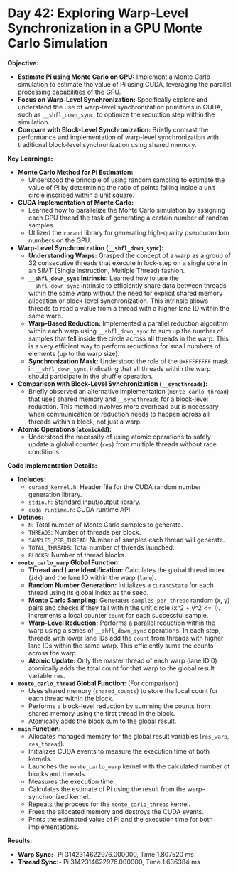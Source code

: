 # Day 42: Exploring Warp-Level Synchronization in a GPU Monte Carlo Simulation

**Objective:**
- **Estimate Pi using Monte Carlo on GPU:** Implement a Monte Carlo simulation to estimate the value of Pi using CUDA, leveraging the parallel processing capabilities of the GPU.
- **Focus on Warp-Level Synchronization:** Specifically explore and understand the use of warp-level synchronization primitives in CUDA, such as `__shfl_down_sync`, to optimize the reduction step within the simulation.
- **Compare with Block-Level Synchronization:** Briefly contrast the performance and implementation of warp-level synchronization with traditional block-level synchronization using shared memory.

**Key Learnings:**
- **Monte Carlo Method for Pi Estimation:**
    - Understood the principle of using random sampling to estimate the value of Pi by determining the ratio of points falling inside a unit circle inscribed within a unit square.
- **CUDA Implementation of Monte Carlo:**
    - Learned how to parallelize the Monte Carlo simulation by assigning each GPU thread the task of generating a certain number of random samples.
    - Utilized the `curand` library for generating high-quality pseudorandom numbers on the GPU.
- **Warp-Level Synchronization (`__shfl_down_sync`):**
    - **Understanding Warps:** Grasped the concept of a warp as a group of 32 consecutive threads that execute in lock-step on a single core in an SIMT (Single Instruction, Multiple Thread) fashion.
    - **`__shfl_down_sync` Intrinsic:** Learned how to use the `__shfl_down_sync` intrinsic to efficiently share data between threads within the same warp without the need for explicit shared memory allocation or block-level synchronization. This intrinsic allows threads to read a value from a thread with a higher lane ID within the same warp.
    - **Warp-Based Reduction:** Implemented a parallel reduction algorithm within each warp using `__shfl_down_sync` to sum up the number of samples that fell inside the circle across all threads in the warp. This is a very efficient way to perform reductions for small numbers of elements (up to the warp size).
    - **Synchronization Mask:** Understood the role of the `0xFFFFFFFF` mask in `__shfl_down_sync`, indicating that all threads within the warp should participate in the shuffle operation.
- **Comparison with Block-Level Synchronization (`__syncthreads`):**
    - Briefly observed an alternative implementation (`monte_carlo_thread`) that uses shared memory and `__syncthreads` for a block-level reduction. This method involves more overhead but is necessary when communication or reduction needs to happen across all threads within a block, not just a warp.
- **Atomic Operations (`atomicAdd`):**
    - Understood the necessity of using atomic operations to safely update a global counter (`res`) from multiple threads without race conditions.

**Code Implementation Details:**

- **Includes:**
    - `curand_kernel.h`: Header file for the CUDA random number generation library.
    - `stdio.h`: Standard input/output library.
    - `cuda_runtime.h`: CUDA runtime API.
- **Defines:**
    - `N`: Total number of Monte Carlo samples to generate.
    - `THREADS`: Number of threads per block.
    - `SAMPLES_PER_THREAD`: Number of samples each thread will generate.
    - `TOTAL_THREADS`: Total number of threads launched.
    - `BLOCKS`: Number of thread blocks.
- **`monte_carlo_warp` Global Function:**
    - **Thread and Lane Identification:** Calculates the global thread index (`idx`) and the lane ID within the warp (`lane`).
    - **Random Number Generation:** Initializes a `curandState` for each thread using its global index as the seed.
    - **Monte Carlo Sampling:** Generates `samples_per_thread` random (x, y) pairs and checks if they fall within the unit circle (x^2 + y^2 <= 1). Increments a local counter `count` for each successful sample.
    - **Warp-Level Reduction:** Performs a parallel reduction within the warp using a series of `__shfl_down_sync` operations. In each step, threads with lower lane IDs add the `count` from threads with higher lane IDs within the same warp. This efficiently sums the counts across the warp.
    - **Atomic Update:** Only the master thread of each warp (lane ID 0) atomically adds the total count for that warp to the global result variable `res`.
- **`monte_carlo_thread` Global Function:** (For comparison)
    - Uses shared memory (`shared_counts`) to store the local count for each thread within the block.
    - Performs a block-level reduction by summing the counts from shared memory using the first thread in the block.
    - Atomically adds the block sum to the global result.
- **`main` Function:**
    - Allocates managed memory for the global result variables (`res_warp`, `res_thread`).
    - Initializes CUDA events to measure the execution time of both kernels.
    - Launches the `monte_carlo_warp` kernel with the calculated number of blocks and threads.
    - Measures the execution time.
    - Calculates the estimate of Pi using the result from the warp-synchronized kernel.
    - Repeats the process for the `monte_carlo_thread` kernel.
    - Frees the allocated memory and destroys the CUDA events.
    - Prints the estimated value of Pi and the execution time for both implementations.

**Results:**
- **Warp Sync:-** Pi 3142314622976.000000, Time 1.807520 ms
- **Thread Sync:-** Pi 3142314622976.000000, Time 1.636384 ms
